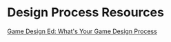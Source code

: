 # Design Process Resources

[Game Design Ed: What's Your Game Design Process](https://www.youtube.com/watch?v=djimfGjdCKI)
